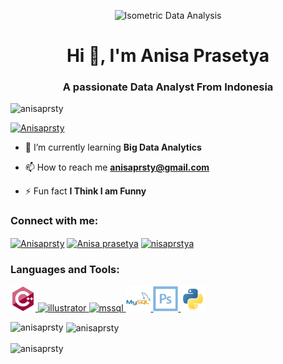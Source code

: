 <p align="center">
   <img alt="Isometric Data Analysis" src="https://user-images.githubusercontent.com/100473334/170778288-bf2c769c-ab23-4afd-b83b-ac3774ca3fff.gif" width="400">

<h1 align="center">Hi 👋, I'm Anisa Prasetya</h1>
<h3 align="center">A passionate Data Analyst From Indonesia</h3>

<p align="left"> <img src="https://komarev.com/ghpvc/?username=anisaprsty&label=Profile%20views&color=0e75b6&style=flat" alt="anisaprsty" /> </p>

<p align="left"> <a href="https://twitter.com/Anisaprsty" target="blank"><img src="https://img.shields.io/twitter/follow/Anisaprsty?logo=twitter&style=for-the-badge" alt="Anisaprsty" /></a> </p>

- 🌱 I’m currently learning **Big Data Analytics**

- 📫 How to reach me **anisaprsty@gmail.com**

- ⚡ Fun fact **I Think I am Funny**

<h3 align="left">Connect with me:</h3>
<p align="left">
<a href="https://twitter.com/Anisaprsty" target="blank"><img align="center" src="https://raw.githubusercontent.com/rahuldkjain/github-profile-readme-generator/master/src/images/icons/Social/twitter.svg" alt="Anisaprsty" height="30" width="40" /></a>
<a href="https://linkedin.com/in/Anisa prasetya" target="blank"><img align="center" src="https://raw.githubusercontent.com/rahuldkjain/github-profile-readme-generator/master/src/images/icons/Social/linked-in-alt.svg" alt="Anisa prasetya" height="30" width="40" /></a>
<a href="https://instagram.com/nisaprstya" target="blank"><img align="center" src="https://raw.githubusercontent.com/rahuldkjain/github-profile-readme-generator/master/src/images/icons/Social/instagram.svg" alt="nisaprstya" height="30" width="40" /></a>
</p>

<h3 align="left">Languages and Tools:</h3>
<p align="left"> <a href="https://www.w3schools.com/cpp/" target="_blank" rel="noreferrer"> <img src="https://raw.githubusercontent.com/devicons/devicon/master/icons/cplusplus/cplusplus-original.svg" alt="cplusplus" width="40" height="40"/> </a> <a href="https://www.adobe.com/in/products/illustrator.html" target="_blank" rel="noreferrer"> <img src="https://www.vectorlogo.zone/logos/adobe_illustrator/adobe_illustrator-icon.svg" alt="illustrator" width="40" height="40"/> </a> <a href="https://www.microsoft.com/en-us/sql-server" target="_blank" rel="noreferrer"> <img src="https://www.svgrepo.com/show/303229/microsoft-sql-server-logo.svg" alt="mssql" width="40" height="40"/> </a> <a href="https://www.mysql.com/" target="_blank" rel="noreferrer"> <img src="https://raw.githubusercontent.com/devicons/devicon/master/icons/mysql/mysql-original-wordmark.svg" alt="mysql" width="40" height="40"/> </a> <a href="https://www.photoshop.com/en" target="_blank" rel="noreferrer"> <img src="https://raw.githubusercontent.com/devicons/devicon/master/icons/photoshop/photoshop-line.svg" alt="photoshop" width="40" height="40"/> </a> <a href="https://www.python.org" target="_blank" rel="noreferrer"> <img src="https://raw.githubusercontent.com/devicons/devicon/master/icons/python/python-original.svg" alt="python" width="40" height="40"/> </a> </p>

<p><img align="left" src="https://github-readme-stats.vercel.app/api/top-langs?username=anisaprsty&show_icons=true&locale=en&layout=compact" alt="anisaprsty" /></p>

<p>&nbsp;<img align="center" src="https://github-readme-stats.vercel.app/api?username=anisaprsty&show_icons=true&locale=en" alt="anisaprsty" /></p>

<p><img align="center" src="https://github-readme-streak-stats.herokuapp.com/?user=anisaprsty&" alt="anisaprsty" /></p>

